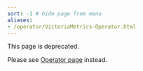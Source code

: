 ```yaml
---
sort: -1 # hide page from menu
aliases:
- /operator/VictoriaMetrics-Operator.html
---
```


This page is deprecated.

Please see [Operator page](./README.md) instead.
